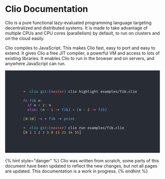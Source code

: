 # Clio Documentation

Clio is a pure functional lazy-evaluated programming language targeting decentralized and distributed systems. It is made to take advantage of multiple CPUs and CPU cores \(parallelism\) by default, to run on clusters and on the cloud easily.

Clio compiles to JavaScript. This makes Clio fast, easy to port and easy to extend. It gives Clio a free JIT compiler, a powerful VM and access to lots of existing libraries. It enables Clio to run in the browser and on servers, and anywhere JavaScript can run.

![](https://raw.githubusercontent.com/clio-lang/media/master/clio-cut.png)


{% hint style="danger" %}
Clio was written from scratch, some parts of this document have been updated to reflect the new changes, but not all pages are updated. This documentation is a work in progress.
{% endhint %}